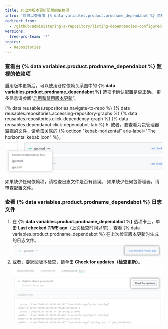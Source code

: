 ```yaml
---
title: 列出为版本更新配置的依赖项
intro: '您可以查看由 {% data variables.product.prodname_dependabot %} 监视更新的依赖项。'
redirect_from:
  - /github/administering-a-repository/listing-dependencies-configured-for-version-updates
versions:
  free-pro-team: '*'
topics:
  - Repositories
---
```


### 查看由 {% data variables.product.prodname_dependabot %} 监视的依赖项

启用版本更新后，可以使用仓库依赖关系图中的 **{% data variables.product.prodname_dependabot %}** 选项卡确认配置是否正确。 更多信息请参阅“[启用和禁用版本更新](/github/administering-a-repository/enabling-and-disabling-version-updates)”。

{% data reusables.repositories.navigate-to-repo %}
{% data reusables.repositories.accessing-repository-graphs %}
{% data reusables.repositories.click-dependency-graph %}
{% data reusables.dependabot.click-dependabot-tab %}
5. 或者，要查看为包管理器监视的文件，请单击关联的 {% octicon "kebab-horizontal" aria-label="The horizontal kebab icon" %}。 ![受监视的依赖项文件](/assets/images/help/dependabot/monitored-dependency-files.png)

如果缺少任何依赖项，请检查日志文件是否有错误。 如果缺少任何包管理器，请审查配置文件。

### 查看 {% data variables.product.prodname_dependabot %} 日志文件

1. 在 **{% data variables.product.prodname_dependabot %}** 选项卡上，单击 **Last checked *TIME* ago**（上次检查时间以前），查看 {% data variables.product.prodname_dependabot %} 在上次检查版本更新时生成的日志文件。 ![查看日志文件](/assets/images/help/dependabot/last-checked-link.png)
2. 或者，要返回版本检查，请单击 **Check for updates（检查更新）**。 ![检查更新](/assets/images/help/dependabot/check-for-updates.png)
